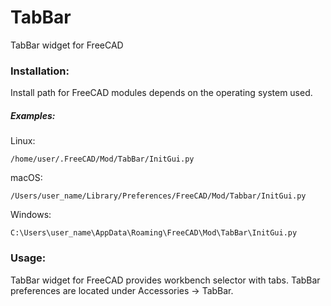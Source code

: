 # TabBar
TabBar widget for FreeCAD

### Installation:

Install path for FreeCAD modules depends on the operating system used.

##### Examples:

Linux:

`/home/user/.FreeCAD/Mod/TabBar/InitGui.py`

macOS:

`/Users/user_name/Library/Preferences/FreeCAD/Mod/Tabbar/InitGui.py`

Windows:

`C:\Users\user_name\AppData\Roaming\FreeCAD\Mod\TabBar\InitGui.py`

### Usage:

TabBar widget for FreeCAD provides workbench selector with tabs. TabBar preferences are located under Accessories -> TabBar.
